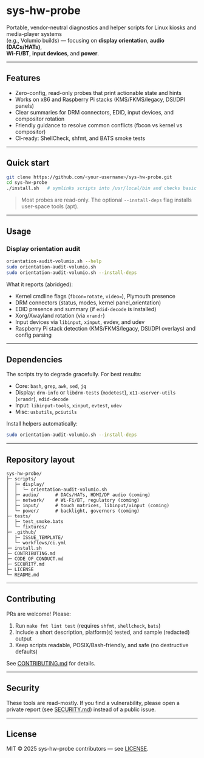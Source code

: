 # sys-hw-probe

Portable, vendor-neutral diagnostics and helper scripts for Linux kiosks and media-player systems  
(e.g., Volumio builds) — focusing on **display orientation**, **audio (DACs/HATs)**,  
**Wi-Fi/BT**, **input devices**, and **power**.

---

## Features

- Zero-config, read-only probes that print actionable state and hints
- Works on x86 and Raspberry Pi stacks (KMS/FKMS/legacy, DSI/DPI panels)
- Clear summaries for DRM connectors, EDID, input devices, and compositor rotation
- Friendly guidance to resolve common conflicts (fbcon vs kernel vs compositor)
- CI-ready: ShellCheck, shfmt, and BATS smoke tests

---

## Quick start

```bash
git clone https://github.com/<your-username>/sys-hw-probe.git
cd sys-hw-probe
./install.sh   # symlinks scripts into /usr/local/bin and checks basic deps
````

> Most probes are read-only. The optional `--install-deps` flag installs user-space tools (apt).

---

## Usage

### Display orientation audit

```bash
orientation-audit-volumio.sh --help
sudo orientation-audit-volumio.sh
sudo orientation-audit-volumio.sh --install-deps
```

What it reports (abridged):

* Kernel cmdline flags (`fbcon=rotate`, `video=`), Plymouth presence
* DRM connectors (status, modes, kernel panel_orientation)
* EDID presence and summary (if `edid-decode` is installed)
* Xorg/Xwayland rotation (via `xrandr`)
* Input devices via `libinput`, `xinput`, evdev, and udev
* Raspberry Pi stack detection (KMS/FKMS/legacy, DSI/DPI overlays) and config parsing

---

## Dependencies

The scripts try to degrade gracefully. For best results:

* Core: `bash`, `grep`, `awk`, `sed`, `jq`
* Display: `drm-info` or `libdrm-tests` (`modetest`), `x11-xserver-utils` (`xrandr`), `edid-decode`
* Input: `libinput-tools`, `xinput`, `evtest`, `udev`
* Misc: `usbutils`, `pciutils`

Install helpers automatically:

```bash
sudo orientation-audit-volumio.sh --install-deps
```

---

## Repository layout

```
sys-hw-probe/
├─ scripts/
│  ├─ display/
│  │  └─ orientation-audit-volumio.sh
│  ├─ audio/      # DACs/HATs, HDMI/DP audio (coming)
│  ├─ network/    # Wi-Fi/BT, regulatory (coming)
│  ├─ input/      # touch matrices, libinput/xinput (coming)
│  └─ power/      # backlight, governors (coming)
├─ tests/
│  ├─ test_smoke.bats
│  └─ fixtures/
├─ .github/
│  ├─ ISSUE_TEMPLATE/
│  └─ workflows/ci.yml
├─ install.sh
├─ CONTRIBUTING.md
├─ CODE_OF_CONDUCT.md
├─ SECURITY.md
├─ LICENSE
└─ README.md
```

---

## Contributing

PRs are welcome! Please:

1. Run `make fmt lint test` (requires `shfmt`, `shellcheck`, `bats`)
2. Include a short description, platform(s) tested, and sample (redacted) output
3. Keep scripts readable, POSIX/Bash-friendly, and safe (no destructive defaults)

See [CONTRIBUTING.md](CONTRIBUTING.md) for details.

---

## Security

These tools are read-mostly. If you find a vulnerability, please open a private report
(see [SECURITY.md](SECURITY.md)) instead of a public issue.

---

## License

MIT © 2025 sys-hw-probe contributors — see [LICENSE](LICENSE).

